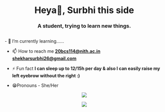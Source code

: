  

<!--
**ssurbhi09/ssurbhi09** is a ✨ _special_ ✨ repository because its `README.md` (this file) appears on your GitHub profile.

Here are some ideas to get you started:

-
-🔭 I’m currently working on my skills.
- 🌱 I’m currently learning cpp
- 👯 I’m looking to collaborate on ...
- 🤔 I’m looking for help with ...
- 💬 Ask me about GitHub HTML & css
- 📫 How to reach me: ...
- 😄 Pronouns: ...
- ⚡ Fun fact: ...
-->
<h1 align="center">Heya👋, Surbhi this side</h1>
<h3 align="center">A student, trying to learn new things.</h3>

<p align="left"> <img src="https://komarev.com/ghpvc/?username=ssurbhi09&label=Profile%20views&color=0e75b6&style=flat" alt="" ssurbhi09/> </p>
- 🌱 I’m currently learning......

- 📫 How to reach me **20bcs114@nith.ac.in**
                     **shekharsurbhi26@gmail.com**

- ⚡ Fun fact **I can sleep up to 12/15h per day & also  I can easily raise my left eyebrow without the right  :)**
-  😁Pronouns - She/Her
<!--

![Surbhi's GitHub stats](https://github-readme-stats.vercel.app/api?username=ssurbhi09&theme=graywhite&show_icons=true) -->
<p align="center"> <img
Src="http://github-readme-streak-stats.herokuapp.com?user=ssurbhi09&theme=algolia&date_format=j%20M%5B%20Y%5D)" />
<p align="center"> <img src="https://github-readme-stats.vercel.app/api?username=ssurbhi09&theme=algolia" />

